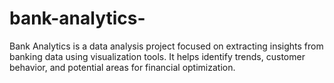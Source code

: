# bank-analytics-
Bank Analytics is a data analysis project focused on extracting insights from banking data using visualization tools. It helps identify trends, customer behavior, and potential areas for financial optimization.

